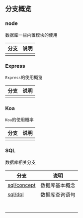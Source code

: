 ## 分支概览

### node

数据库一些内置模块的使用

| 分支 | 说明 |
| ---- | ---- |
|      |      |



### Express

`Express`的使用概览

| 分支 | 说明 |
| ---- | ---- |
|      |      |



### Koa

`Koa`的使用概率

| 分支 | 说明 |
| ---- | ---- |
|      |      |





### SQL

数据库相关分支

| 分支          | 说明           |
| ------------- | -------------- |
| [sql/concept](https://github.com/coder-klaus/node-tutorial/tree/sql/concept) | 数据库基本概念 |
| [sql/dql](https://github.com/coder-klaus/node-tutorial/tree/sql/dpl)           |     数据库查询语句           |
|               |                |
|               |                |
|               |                |
|               |                |
|               |                |
|               |                |
|               |                |

